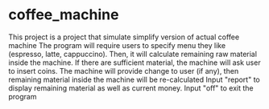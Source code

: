 # coffee_machine
This project is a project that simulate simplify version of actual coffee machine
The program will require users to specify menu they like (espresso, latte, cappuccino).
Then, it will calculate remaining raw material inside the machine.
If there are sufficient material, the machine will ask user to insert coins.
The machine will provide change to user (if any), then remaining material inside the machine will be re-calculated
Input "report" to display remaining material as well as current money.
Input "off" to exit the program

